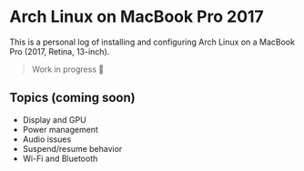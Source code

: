 # Arch Linux on MacBook Pro 2017

This is a personal log of installing and configuring Arch Linux on a MacBook Pro (2017, Retina, 13-inch).

> Work in progress 🚧

## Topics (coming soon)
- Display and GPU
- Power management
- Audio issues
- Suspend/resume behavior
- Wi-Fi and Bluetooth
